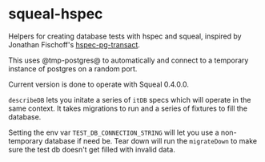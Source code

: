 # squeal-hspec

Helpers for creating database tests with hspec and squeal, inspired by Jonathan
Fischoff's
[hspec-pg-transact](http://hackage.haskell.org/package/hspec-pg-transact).

This uses @tmp-postgres@ to automatically and connect to a temporary instance of
postgres on a random port.

Current version is done to operate with Squeal 0.4.0.0.

`describeDB` lets you initate a series of `itDB` specs which will operate in the
same context. It takes migrations to run and a series of fixtures to fill the
database.

Setting the env var `TEST_DB_CONNECTION_STRING` will let you use a non-temporary
database if need be. Tear down will run the `migrateDown` to make sure the test
db doesn't get filled with invalid data.
